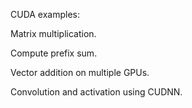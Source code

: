 CUDA examples:

Matrix multiplication.

Compute prefix sum.

Vector addition on multiple GPUs.

Convolution and activation using CUDNN.

